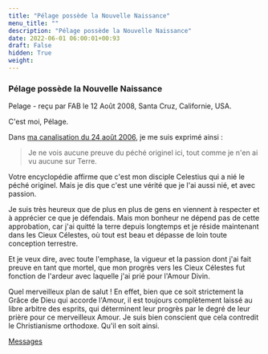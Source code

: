 ```yaml
---
title: "Pélage possède la Nouvelle Naissance"
menu_title: ""
description: "Pélage possède la Nouvelle Naissance"
date: 2022-06-01 06:00:01+00:93
draft: False
hidden: True
weight:
---
```

### Pélage possède la Nouvelle Naissance

Pelage - reçu par FAB le 12 Août 2008, Santa Cruz, Californie, USA.

C'est moi, Pélage.

Dans [ma canalisation du 24 août 2006](/fr-contemporary-messages/fr-contemporary-messages-by-date-order/fr-contemporary-messages-2006/fr-2006-8-24-1-fab-pelagius/), je me suis exprimé ainsi :

> Je ne vois aucune preuve du péché originel ici, tout comme je n'en ai vu aucune sur Terre.

Votre encyclopédie affirme que c'est mon disciple Celestius qui a nié le péché originel. Mais je dis que c'est une vérité que je l'ai aussi nié, et avec passion.

Je suis très heureux que de plus en plus de gens en viennent à respecter et à apprécier ce que je défendais. Mais mon bonheur ne dépend pas de cette approbation, car j'ai quitté la terre depuis longtemps et je réside maintenant dans les Cieux Célestes, où tout est beau et dépasse de loin toute conception terrestre.

Et je veux dire, avec toute l'emphase, la vigueur et la passion dont j'ai fait preuve en tant que mortel, que mon progrès vers les Cieux Célestes fut fonction de l'ardeur avec laquelle j'ai prié pour l'Amour Divin.

Quel merveilleux plan de salut ! En effet, bien que ce soit strictement la Grâce de Dieu qui accorde l'Amour, il est toujours complètement laissé au libre arbitre des esprits, qui déterminent leur progrès par le degré de leur prière pour ce merveilleux Amour. Je suis bien conscient que cela contredit le Christianisme orthodoxe. Qu'il en soit ainsi.

[Messages](/fr-contemporary-messages/fr-contemporary-messages-by-date-order/fr-contemporary-messages-2008)